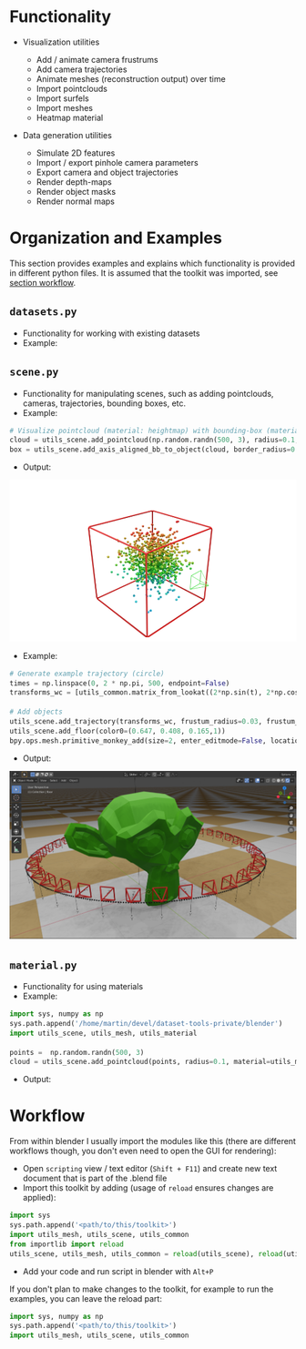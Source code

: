 # Functionality

* Visualization utilities
    - Add / animate camera frustrums
    - Add camera trajectories
    - Animate meshes (reconstruction output) over time
    - Import pointclouds
    - Import surfels
    - Import meshes
    - Heatmap material
    
* Data generation utilities
    - Simulate 2D features
    - Import / export pinhole camera parameters
    - Export camera and object trajectories
    - Render depth-maps
    - Render object masks
    - Render normal maps

# Organization and Examples

This section provides examples and explains which functionality is provided in different python files. It is assumed
that the toolkit was imported, see [section workflow](#Workflow).

## `datasets.py`
* Functionality for working with existing datasets
* Example:

## `scene.py`
* Functionality for manipulating scenes, such as adding pointclouds, cameras, trajectories, bounding boxes, etc.
* Example:
```python
# Visualize pointcloud (material: heightmap) with bounding-box (material: red)
cloud = utils_scene.add_pointcloud(np.random.randn(500, 3), radius=0.1, material=utils_material.get_material_heightmap())
box = utils_scene.add_axis_aligned_bb_to_object(cloud, border_radius=0.1, material='red')
```
* Output:

![example_scene_01](figures/example_scene_01.png)


* Example:
```python
# Generate example trajectory (circle)
times = np.linspace(0, 2 * np.pi, 500, endpoint=False)
transforms_wc = [utils_common.matrix_from_lookat((2*np.sin(t), 2*np.cos(t), 1), (0,0,1)) for t in times]

# Add objects
utils_scene.add_trajectory(transforms_wc, frustum_radius=0.03, frustum_scale=0.15,min_distance_cameras=0.3)
utils_scene.add_floor(color0=(0.647, 0.408, 0.165,1))
bpy.ops.mesh.primitive_monkey_add(size=2, enter_editmode=False, location=(0, 0, 1))

```

* Output:

![example_scene_01](figures/example_scene_02.png)

## `material.py`
* Functionality for using materials
* Example:

```python
import sys, numpy as np 
sys.path.append('/home/martin/devel/dataset-tools-private/blender')
import utils_scene, utils_mesh, utils_material

points =  np.random.randn(500, 3)
cloud = utils_scene.add_pointcloud(points, radius=0.1, material=utils_material.get_material_heightmap())
```

* Output:


# Workflow

From within blender I usually import the modules like this (there are different workflows though, you don't even need to
open the GUI for rendering):
* Open `scripting` view / text editor (`Shift + F11`) and create new text document that is part of the .blend file
* Import this toolkit by adding (usage of `reload` ensures changes are applied):
```python
import sys
sys.path.append('<path/to/this/toolkit>')
import utils_mesh, utils_scene, utils_common
from importlib import reload  
utils_scene, utils_mesh, utils_common = reload(utils_scene), reload(utils_mesh), reload(utils_common)
```
* Add your code and run script in blender with `Alt+P`

If you don't plan to make changes to the toolkit, for example to run the examples, you can leave the reload part:
```python
import sys, numpy as np
sys.path.append('<path/to/this/toolkit>')
import utils_mesh, utils_scene, utils_common
```
